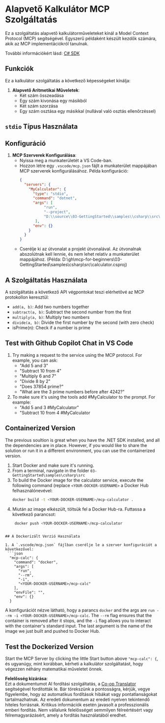 <!--
CO_OP_TRANSLATOR_METADATA:
{
  "original_hash": "0f7a188d6cb4c18fc83e44fede4cadb1",
  "translation_date": "2025-05-17T13:02:57+00:00",
  "source_file": "03-GettingStarted/samples/csharp/README.md",
  "language_code": "hu"
}
-->
# Alapvető Kalkulátor MCP Szolgáltatás

Ez a szolgáltatás alapvető kalkulátorműveleteket kínál a Model Context Protocol (MCP) segítségével. Egyszerű példaként készült kezdők számára, akik az MCP implementációkról tanulnak.

További információkért lásd: [C# SDK](https://github.com/modelcontextprotocol/csharp-sdk)

## Funkciók

Ez a kalkulátor szolgáltatás a következő képességeket kínálja:

1. **Alapvető Aritmetikai Műveletek**:
   - Két szám összeadása
   - Egy szám kivonása egy másikból
   - Két szám szorzása
   - Egy szám osztása egy másikkal (nullával való osztás ellenőrzéssel)

## `stdio` Típus Használata

## Konfiguráció

1. **MCP Szerverek Konfigurálása**:
   - Nyissa meg a munkaterületét a VS Code-ban.
   - Hozzon létre egy `.vscode/mcp.json` fájlt a munkaterület mappájában MCP szerverek konfigurálásához. Példa konfiguráció:
     ```json
     {
       "servers": {
         "MyCalculator": {
           "type": "stdio",
           "command": "dotnet",
           "args": [
                "run",
                "--project",
                "D:\\source\\03-GettingStarted\\samples\\csharp\\src\\calculator.csproj"
            ],
           "env": {}
         }
       }
     }
     ```
   - Cserélje ki az útvonalat a projekt útvonalával. Az útvonalnak abszolútnak kell lennie, és nem lehet relatív a munkaterület mappájához. (Példa: D:\\gh\\mcp-for-beginners\\03-GettingStarted\\samples\\csharp\\src\\calculator.csproj)

## A Szolgáltatás Használata

A szolgáltatás a következő API végpontokat teszi elérhetővé az MCP protokollon keresztül:

- `add(a, b)`: Add two numbers together
- `subtract(a, b)`: Subtract the second number from the first
- `multiply(a, b)`: Multiply two numbers
- `divide(a, b)`: Divide the first number by the second (with zero check)
- isPrime(n): Check if a number is prime

## Test with Github Copilot Chat in VS Code

1. Try making a request to the service using the MCP protocol. For example, you can ask:
   - "Add 5 and 3"
   - "Subtract 10 from 4"
   - "Multiply 6 and 7"
   - "Divide 8 by 2"
   - "Does 37854 prime?"
   - "What are the 3 prime numbers before after 4242?"
2. To make sure it's using the tools add #MyCalculator to the prompt. For example:
   - "Add 5 and 3 #MyCalculator"
   - "Subtract 10 from 4 #MyCalculator


## Containerized Version

The previous soultion is great when you have the .NET SDK installed, and all the dependencies are in place. However, if you would like to share the solution or run it in a different environment, you can use the containerized version.

1. Start Docker and make sure it's running.
1. From a terminal, navigate in the folder `03-GettingStarted\samples\csharp\src` 
1. To build the Docker image for the calculator service, execute the following command (replace `<YOUR-DOCKER-USERNAME>` a Docker Hub felhasználónevével:
   ```bash
   docker build -t <YOUR-DOCKER-USERNAME>/mcp-calculator .
   ``` 
1. Miután az image elkészült, töltsük fel a Docker Hub-ra. Futtassa a következő parancsot:
   ```bash
    docker push <YOUR-DOCKER-USERNAME>/mcp-calculator
  ```

## A Dockerizált Verzió Használata

1. A `.vscode/mcp.json` fájlban cserélje le a szerver konfigurációt a következővel:
   ```json
    "mcp-calc": {
      "command": "docker",
      "args": [
        "run",
        "--rm",
        "-i",
        "<YOUR-DOCKER-USERNAME>/mcp-calc"
      ],
      "envFile": "",
      "env": {}
    }
   ```
   A konfigurációt nézve látható, hogy a parancs `docker` and the args are `run --rm -i <YOUR-DOCKER-USERNAME>/mcp-calc`. The `--rm` flag ensures that the container is removed after it stops, and the `-i` flag allows you to interact with the container's standard input. The last argument is the name of the image we just built and pushed to Docker Hub.

## Test the Dockerized Version

Start the MCP Server by clicking the little Start button above `"mcp-calc": {`, és ugyanúgy, mint korábban, kérheti a kalkulátor szolgáltatást, hogy végezzen néhány matematikai műveletet önnek.

**Felelősség kizárása**:  
Ezt a dokumentumot AI fordítási szolgáltatás, a [Co-op Translator](https://github.com/Azure/co-op-translator) segítségével fordították le. Bár törekszünk a pontosságra, kérjük, vegye figyelembe, hogy az automatikus fordítások hibákat vagy pontatlanságokat tartalmazhatnak. Az eredeti dokumentum az eredeti nyelven tekintendő hiteles forrásnak. Kritikus információk esetén javasolt a professzionális emberi fordítás. Nem vállalunk felelősséget semmilyen félreértésért vagy félremagyarázásért, amely a fordítás használatából eredhet.